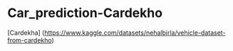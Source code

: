 # Car_prediction-Cardekho

[Cardekha] (https://www.kaggle.com/datasets/nehalbirla/vehicle-dataset-from-cardekho)
